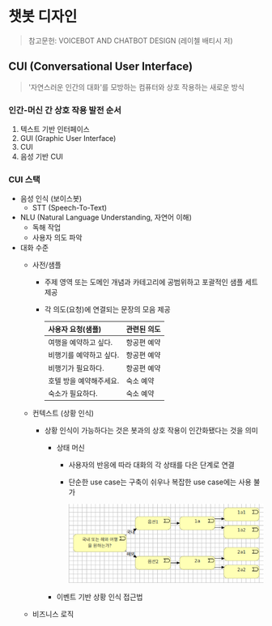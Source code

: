 # 챗봇 디자인

> 참고문헌: VOICEBOT AND CHATBOT DESIGN (레이첼 배티시 저)

## CUI (Conversational User Interface)
> '자연스러운 인간의 대화'를 모방하는 컴퓨터와 상호 작용하는 새로운 방식 

### 인간-머신 간 상호 작용 발전 순서

1. 텍스트 기반 인터페이스
1. GUI (Graphic User Interface)
1. CUI
1. 음성 기반 CUI

### CUI 스택

* 음성 인식 (보이스봇)
  * STT (Speech-To-Text)
* NLU (Natural Language Understanding, 자연어 이해)
  * 독해 작업
  * 사용자 의도 파악
* 대화 수준
  * 사전/샘플
    * 주제 영역 또는 도메인 개념과 카테고리에 공범위하고 포괄적인 샘플 세트 제공
    * 각 의도(요청)에 연결되는 문장의 모음 제공
      
        | 사용자 요청(샘플) | 관련된 의도 |
        | --- | --- |
        | 여행을 예약하고 싶다. | 항공편 예약 |
        | 비행기를 예약하고 싶다. | 항공편 예약 |
        | 비행기가 필요하다. | 항공편 예약 |
        | 호텔 방을 예약해주세요. | 숙소 예약 |
        | 숙소가 필요하다. | 숙소 예약 |
      
  * 컨텍스트 (상황 인식)
    * 상황 인식이 가능하다는 것은 봇과의 상호 작용이 인간화됐다는 것을 의미
      * 상태 머신
        * 사용자의 반응에 따라 대화의 각 상태를 다은 단계로 연결 
        * 단순한 use case는 구축이 쉬우나 복잡한 use case에는 사용 불가
          
          ![상태머신](./img/StateMachine.png)
          
      * 이벤트 기반 상황 인식 접근법
  * 비즈니스 로직 